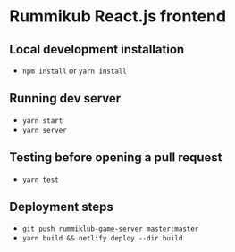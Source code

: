 # Rummikub React.js frontend

## Local development installation
* `npm install` or `yarn install`

## Running dev server
* `yarn start`
* `yarn server`

## Testing before opening a pull request
* `yarn test`

## Deployment steps
* `git push rummiklub-game-server master:master`
* `yarn build && netlify deploy --dir build`